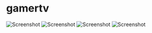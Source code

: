 # gamertv

![Screenshot](https://github.com/anonymous-coder123/gamertv/blob/main/screenshots/ios/Simulator%20Screen%20Shot%20-%20iPhone%20SE%20(2nd%20generation)%20-%202020-10-14%20at%2007.03.16.png)
![Screenshot](https://github.com/anonymous-coder123/gamertv/blob/main/screenshots/ios/Simulator%20Screen%20Shot%20-%20iPhone%20SE%20(2nd%20generation)%20-%202020-10-14%20at%2007.03.51.png)
![Screenshot](https://github.com/anonymous-coder123/gamertv/blob/main/screenshots/ios/Simulator%20Screen%20Shot%20-%20iPhone%20SE%20(2nd%20generation)%20-%202020-10-14%20at%2007.04.07.png)
![Screenshot](https://github.com/anonymous-coder123/gamertv/blob/main/screenshots/ios/Simulator%20Screen%20Shot%20-%20iPhone%20SE%20(2nd%20generation)%20-%202020-10-14%20at%2007.03.08.png)
